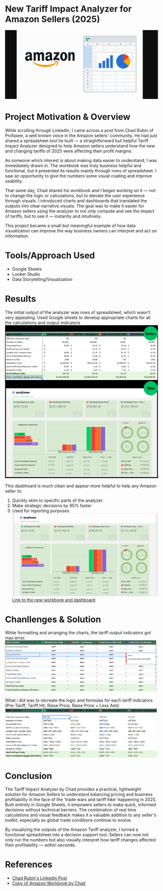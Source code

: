 # New Tariff Impact Analyzer for Amazon Sellers (2025)

![Project Banner](images/project_banner.png)

# Project Motivation & Overview
While scrolling through LinkedIn, I came across a post from Chad Rubin of Profasee, a well known voice in the Amazon sellers' community. He had just shared a spreadsheet tool he built — a straightforward but helpful Tariff Impact Analyzer designed to help Amazon sellers understand how the new and changing tariffs of 2025 were affecting their profit margins.

As someone who’s interest is about making data easier to understand, I was immediately drawn in. The workbook was truly business helpful and functional, but it presented its results mainly through rows of spreadsheet. I saw an opportunity to give the numbers some visual coating and improve usability.

That same day, Chad shared his workbook and I began working on it — not to change the logic or calculations, but to elevate the user experience through visuals. I introduced charts and dashboards that translated the outputs into clear narrative visuals. The goal was to make it easier for Amazon sellers using the analyzer to not only compute and see the impact of tariffs, but to see it — instantly and intuitively.

This project became a small but meaningful example of how data visualization can improve the way business owners can interpret and act on information.

# Tools/Approach Used
* Google Sheets
* Looker Studio
* Data Storytelling/Visualization

# Results
The initial output of the analyzer was rows of spreadsheet, which wasn't very appealing. Used Google sheets to develop appropriate charts for all the calculations and output indicators
![Before & New](images/results.png)

This dasbhoard is much clean and appear more helpful to help any Amazon seller to:
1. Quickly skim to specific parts of the analyzer
2. Make strategic decisions by 95% faster
3. Used for reporting purposes
![Before & New](images/Dashboard.png)
[Link to the new workbook and dashboard](https://lookerstudio.google.com/reporting/b6857eea-2395-4c81-8817-304a932cec7d)

# Chanllenges & Solution
While formatting and arranging the charts, the tariff output indicators got max error.
![Error Spreadsheet](images/spreadsheet%20error.png)

What i did was to recreate the logic and formulas for each tariff indicators (Pre-Tariff, Tariff Hit, Raise Price, Raise Price + Less Ads)
![Error Spreadsheet](images/formula%20spreadsheet.png)

# Conclusion
The Tariff Impact Analyzer by Chad provides a practical, lightweight solution for Amazon Sellers to understand balancing pricing and business profitability in the face of the 'trade wars and tariff hike' happening in 2025. Built entirely in Google Sheets, it empowers sellers to make quick, informed decisions without technical barriers. The combination of real time calculations and visual feedback makes it a valuable addition to any seller's toolkit, especially as global trade conditions continue to evolve.

By visualizing the outputs of the Amazon Tariff analyzer, I turned a functional spreadsheet into a decision support tool. Sellers can now not only run the numbers but also visually interpret how tariff changes affected their profitability — within seconds.

# References
* [Chad Rubin's Linkedin Post](https://www.linkedin.com/posts/itschadrubin_ive-been-watching-how-amazon-sellers-are-activity-7318568823220035586-kEsy?utm_source=share&utm_medium=member_desktop&rcm=ACoAAD7LsMwBUnVlS1WYS6P6rB1jynNSgKzsHm8)
* [Copy of Amazon Workbook by Chad](https://docs.google.com/spreadsheets/d/1dbOYrwoGgOVpfTr5o0Tu4CxasLbOwq4hvROPNJgeu9w/edit?usp=sharing)

